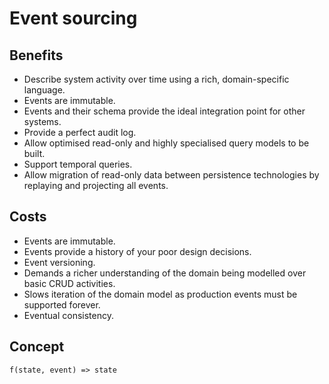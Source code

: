 # Event sourcing

## Benefits

- Describe system activity over time using a rich, domain-specific language.
- Events are immutable.
- Events and their schema provide the ideal integration point for other systems.
- Provide a perfect audit log.
- Allow optimised read-only and highly specialised query models to be built.
- Support temporal queries.
- Allow migration of read-only data between persistence technologies by replaying and projecting all events.

## Costs

- Events are immutable.
- Events provide a history of your poor design decisions.
- Event versioning.
- Demands a richer understanding of the domain being modelled over basic CRUD activities.
- Slows iteration of the domain model as production events must be supported forever.
- Eventual consistency.

## Concept

```
f(state, event) => state
```
